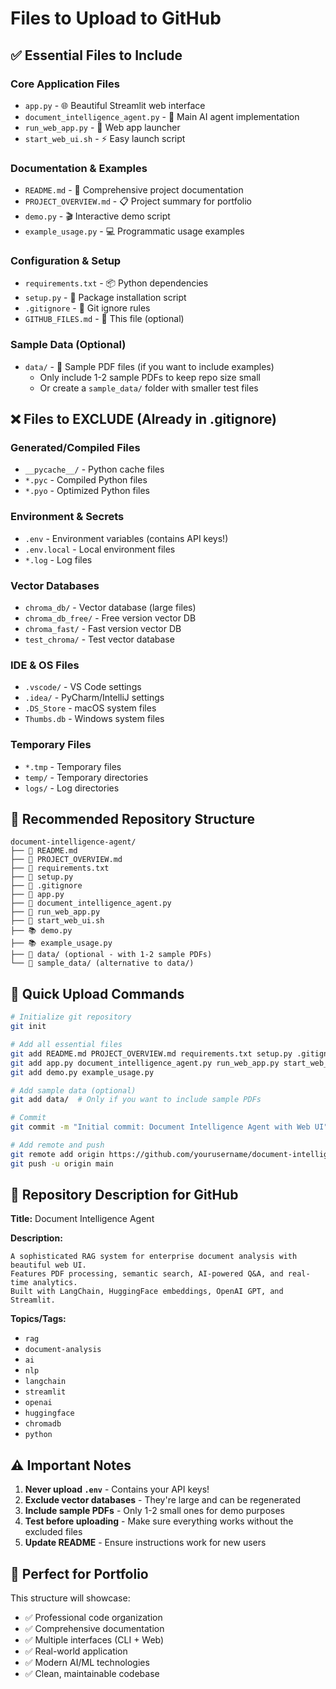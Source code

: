 # Files to Upload to GitHub

## ✅ **Essential Files to Include**

### Core Application Files
- `app.py` - 🌐 Beautiful Streamlit web interface
- `document_intelligence_agent.py` - 🤖 Main AI agent implementation
- `run_web_app.py` - 🚀 Web app launcher
- `start_web_ui.sh` - ⚡ Easy launch script

### Documentation & Examples
- `README.md` - 📖 Comprehensive project documentation
- `PROJECT_OVERVIEW.md` - 📋 Project summary for portfolio
- `demo.py` - 🎬 Interactive demo script
- `example_usage.py` - 💻 Programmatic usage examples

### Configuration & Setup
- `requirements.txt` - 📦 Python dependencies
- `setup.py` - 🔧 Package installation script
- `.gitignore` - 🚫 Git ignore rules
- `GITHUB_FILES.md` - 📝 This file (optional)

### Sample Data (Optional)
- `data/` - 📄 Sample PDF files (if you want to include examples)
  - Only include 1-2 sample PDFs to keep repo size small
  - Or create a `sample_data/` folder with smaller test files

## ❌ **Files to EXCLUDE (Already in .gitignore)**

### Generated/Compiled Files
- `__pycache__/` - Python cache files
- `*.pyc` - Compiled Python files
- `*.pyo` - Optimized Python files

### Environment & Secrets
- `.env` - Environment variables (contains API keys!)
- `.env.local` - Local environment files
- `*.log` - Log files

### Vector Databases
- `chroma_db/` - Vector database (large files)
- `chroma_db_free/` - Free version vector DB
- `chroma_fast/` - Fast version vector DB
- `test_chroma/` - Test vector database

### IDE & OS Files
- `.vscode/` - VS Code settings
- `.idea/` - PyCharm/IntelliJ settings
- `.DS_Store` - macOS system files
- `Thumbs.db` - Windows system files

### Temporary Files
- `*.tmp` - Temporary files
- `temp/` - Temporary directories
- `logs/` - Log directories

## 📁 **Recommended Repository Structure**

```
document-intelligence-agent/
├── 📄 README.md
├── 📄 PROJECT_OVERVIEW.md
├── 📄 requirements.txt
├── 📄 setup.py
├── 📄 .gitignore
├── 🤖 app.py
├── 🤖 document_intelligence_agent.py
├── 🤖 run_web_app.py
├── 🤖 start_web_ui.sh
├── 📚 demo.py
├── 📚 example_usage.py
├── 📁 data/ (optional - with 1-2 sample PDFs)
└── 📁 sample_data/ (alternative to data/)
```

## 🚀 **Quick Upload Commands**

```bash
# Initialize git repository
git init

# Add all essential files
git add README.md PROJECT_OVERVIEW.md requirements.txt setup.py .gitignore
git add app.py document_intelligence_agent.py run_web_app.py start_web_ui.sh
git add demo.py example_usage.py

# Add sample data (optional)
git add data/  # Only if you want to include sample PDFs

# Commit
git commit -m "Initial commit: Document Intelligence Agent with Web UI"

# Add remote and push
git remote add origin https://github.com/yourusername/document-intelligence-agent.git
git push -u origin main
```

## 📝 **Repository Description for GitHub**

**Title:** Document Intelligence Agent

**Description:** 
```
A sophisticated RAG system for enterprise document analysis with beautiful web UI. 
Features PDF processing, semantic search, AI-powered Q&A, and real-time analytics. 
Built with LangChain, HuggingFace embeddings, OpenAI GPT, and Streamlit.
```

**Topics/Tags:**
- `rag`
- `document-analysis`
- `ai`
- `nlp`
- `langchain`
- `streamlit`
- `openai`
- `huggingface`
- `chromadb`
- `python`

## ⚠️ **Important Notes**

1. **Never upload `.env`** - Contains your API keys!
2. **Exclude vector databases** - They're large and can be regenerated
3. **Include sample PDFs** - Only 1-2 small ones for demo purposes
4. **Test before uploading** - Make sure everything works without the excluded files
5. **Update README** - Ensure instructions work for new users

## 🎯 **Perfect for Portfolio**

This structure will showcase:
- ✅ Professional code organization
- ✅ Comprehensive documentation
- ✅ Multiple interfaces (CLI + Web)
- ✅ Real-world application
- ✅ Modern AI/ML technologies
- ✅ Clean, maintainable codebase
